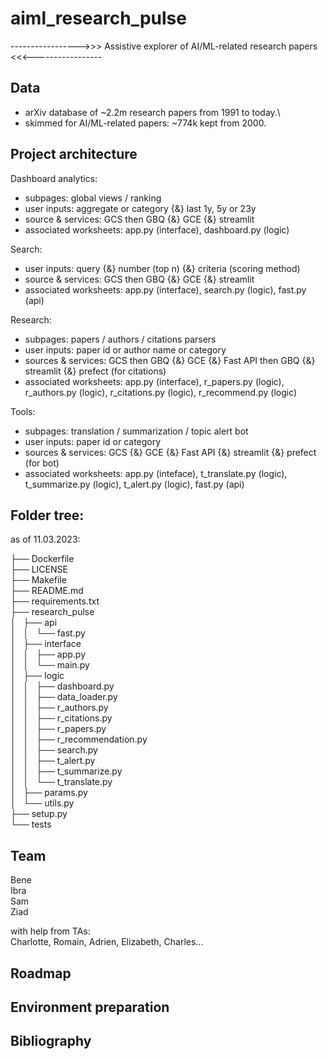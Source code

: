 # aiml_research_pulse
----------------->>> Assistive explorer of AI/ML-related research papers <<<-----------------

## Data
- arXiv database of ~2.2m research papers from 1991 to today.\
- skimmed for AI/ML-related papers: ~774k kept from 2000.


## Project architecture
Dashboard analytics:
- subpages: global views / ranking
- user inputs: aggregate or category {&} last 1y, 5y or 23y
- source & services: GCS then GBQ {&} GCE {&} streamlit
- associated worksheets: app.py (interface), dashboard.py (logic)

Search:
- user inputs: query {&} number (top n) {&} criteria (scoring method)
- source & services: GCS then GBQ {&} GCE {&} streamlit
- associated worksheets: app.py (interface), search.py (logic), fast.py (api)

Research:
- subpages: papers / authors / citations parsers
- user inputs: paper id or author name or category
- sources & services: GCS then GBQ {&} GCE {&} Fast API then GBQ {&} streamlit {&} prefect (for citations)
- associated worksheets: app.py (interface), r_papers.py (logic), r_authors.py (logic), r_citations.py (logic), r_recommend.py (logic)

Tools:
- subpages: translation / summarization / topic alert bot
- user inputs: paper id or category
- sources & services: GCS {&} GCE {&} Fast API {&} streamlit {&} prefect (for bot)
- associated worksheets: app.py (inteface), t_translate.py (logic), t_summarize.py (logic), t_alert.py (logic), fast.py (api)

## Folder tree:
 as of 11.03.2023:

├── Dockerfile\
├── LICENSE\
├── Makefile\
├── README.md\
├── requirements.txt\
├── research_pulse\
│   ├── api\
│   │   └── fast.py\
│   ├── interface\
│   │   ├── app.py\
│   │   └── main.py\
│   ├── logic\
│   │   ├── dashboard.py\
│   │   ├── data_loader.py\
│   │   ├── r_authors.py\
│   │   ├── r_citations.py\
│   │   ├── r_papers.py\
│   │   ├── r_recommendation.py\
│   │   ├── search.py\
│   │   ├── t_alert.py\
│   │   ├── t_summarize.py\
│   │   └── t_translate.py\
│   ├── params.py\
│   └── utils.py\
├── setup.py\
└── tests

## Team
Bene\
Ibra\
Sam\
Ziad

with help from TAs: \
Charlotte, Romain, Adrien, Elizabeth, Charles...

## Roadmap

## Environment preparation

## Bibliography
